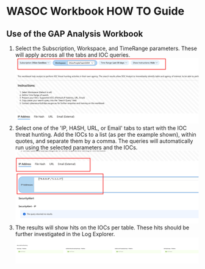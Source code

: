 # WASOC Workbook HOW TO Guide

## Use of the GAP Analysis Workbook

1. Select the Subscription, Workspace, and TimeRange parameters. These will apply across all the tabs and IOC queries.  
![1](/utilities/screenshots/wrkbk-RI-1.png)</br>    
2. Select one of the 'IP, HASH, URL, or Email' tabs to start with the IOC threat hunting. Add the IOCs to a list (as per the example shown), within quotes, and separate them by a comma. The queries will automatically run using the selected parameters and the IOCs. 
![2](/utilities/screenshots/wrkbk-RI-2.png)</br>    
3. The results will show hits on the IOCs per table. These hits should be further investigated in the Log Explorer.
![3](/utilities/screenshots/wrkbk-RI-3.png)</br>